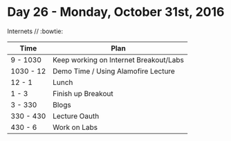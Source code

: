 # Day 26 - Monday, October 31st, 2016

Internets  // :bowtie:


Time        |   Plan   |
----------------|-------
9 - 1030 | Keep working on Internet Breakout/Labs 
1030 - 12      | Demo Time / Using Alamofire Lecture
12 - 1    | Lunch
1 - 3 | Finish up Breakout
3 - 330     | Blogs
330 - 430 | Lecture Oauth
430 - 6 | Work on Labs
